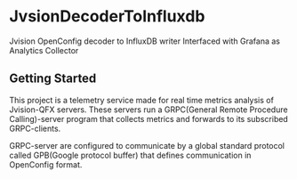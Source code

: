 # JvsionDecoderToInfluxdb
Jvision OpenConfig decoder to InfluxDB writer Interfaced with Grafana as Analytics Collector

## Getting Started
This project is a telemetry service made for real time metrics analysis of Jvision-QFX servers. These servers run a GRPC(General Remote Procedure Calling)-server program that collects metrics and forwards to its subscribed GRPC-clients.

GRPC-server are configured to communicate by a global standard protocol called GPB(Google protocol buffer) that defines communication in OpenConfig format.
